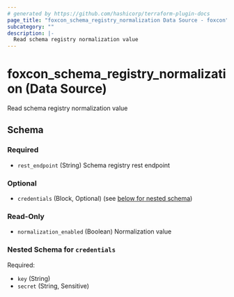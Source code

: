 ```yaml
---
# generated by https://github.com/hashicorp/terraform-plugin-docs
page_title: "foxcon_schema_registry_normalization Data Source - foxcon"
subcategory: ""
description: |-
  Read schema registry normalization value
---
```


# foxcon_schema_registry_normalization (Data Source)

Read schema registry normalization value



<!-- schema generated by tfplugindocs -->
## Schema

### Required

- `rest_endpoint` (String) Schema registry rest endpoint

### Optional

- `credentials` (Block, Optional) (see [below for nested schema](#nestedblock--credentials))

### Read-Only

- `normalization_enabled` (Boolean) Normalization value

<a id="nestedblock--credentials"></a>
### Nested Schema for `credentials`

Required:

- `key` (String)
- `secret` (String, Sensitive)
